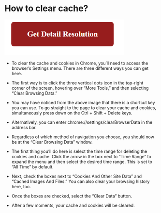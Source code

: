 # How to clear cache?


[![how to clear cache](red2.png)](https://computersolve.com/how-to-clear-cache/)


* To clear the cache and cookies in Chrome, you’ll need to access the browser’s Settings menu. There are three different ways you can get here.

* The first way is to click the three vertical dots icon in the top-right corner of the screen, hovering over “More Tools,” and then selecting “Clear Browsing Data.”

* You may have noticed from the above image that there is a shortcut key you can use. To go straight to the page to clear your cache and cookies, simultaneously press down on the Ctrl + Shift + Delete keys.

* Alternatively, you can enter chrome://settings/clearBrowserData in the address bar.

* Regardless of which method of navigation you choose, you should now be at the “Clear Browsing Data” window.

* The first thing you’ll do here is select the time range for deleting the cookies and cache. Click the arrow in the box next to “Time Range” to expand the menu and then select the desired time range. This is set to “All Time” by default.

* Next, check the boxes next to “Cookies And Other Site Data” and “Cached Images And Files.” You can also clear your browsing history here, too.

* Once the boxes are checked, select the “Clear Data” button.

* After a few moments, your cache and cookies will be cleared.   
